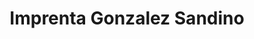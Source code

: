 ---
title: "Imprenta Gonzalez Sandino"
url: /chinandega/imprenta-gonzalez-sandino/
shop: Kopieren
---